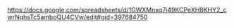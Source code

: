 https://docs.google.com/spreadsheets/d/1GWXMnxq7j49KCPeXH8KHY2_cwrNqhsTc5amboQU4CVw/edit#gid=397684750
